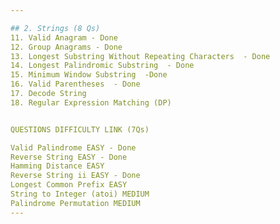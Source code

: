 ```yaml
---

## 2. Strings (8 Qs)
11. Valid Anagram - Done
12. Group Anagrams - Done
13. Longest Substring Without Repeating Characters  - Done
14. Longest Palindromic Substring  - Done
15. Minimum Window Substring  -Done
16. Valid Parentheses  - Done
17. Decode String  
18. Regular Expression Matching (DP) 


QUESTIONS DIFFICULTY LINK (7Qs)

Valid Palindrome EASY - Done
Reverse String EASY - Done
Hamming Distance EASY
Reverse String ii EASY - Done
Longest Common Prefix EASY
String to Integer (atoi) MEDIUM
Palindrome Permutation MEDIUM
---
```


